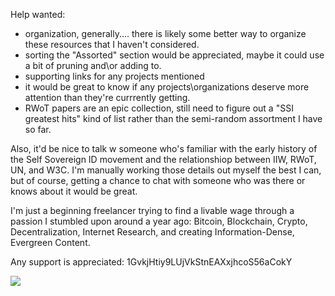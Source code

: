 Help wanted:

* organization, generally.... there is likely some better way to organize these resources that I haven't considered.
* sorting the "Assorted" section would be appreciated, maybe it could use a bit of pruning and\or adding to.
* supporting links for any projects mentioned
* it would be great to know if any projects\organizations deserve more attention than they're currrently getting.
* RWoT papers are an epic collection, still need to figure out a "SSI greatest hits" kind of list rather than the semi-random assortment I have so far.

Also, it'd be nice to talk w someone who's familiar with the early history of the Self Sovereign ID movement and the relationshiop between IIW, RWoT, UN, and W3C. I'm manually working those details out myself the best I can, but of course, getting a chance to chat with someone who was there or knows about it would be great. 

I'm just a beginning freelancer trying to find a livable wage through a passion I stumbled upon around a year ago: Bitcoin, Blockchain, Crypto, Decentralization, Internet Research, and creating Information-Dense, Evergreen Content. 

Any support is appreciated: 1GvkjHtiy9LUjVkStnEAXxjhcoS56aCokY

![](http://imgur.com/xMd9r0rl.png)
